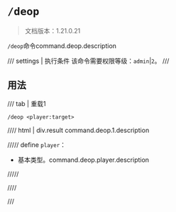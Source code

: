 # `/deop`

> 文档版本：1.21.0.21

`/deop`命令command.deop.description

/// settings | 执行条件
该命令需要权限等级：`admin`|`2`。
///

## 用法

/// tab | 重载1
```mcfunction
/deop <player:target>
```

//// html | div.result
command.deop.1.description

///// define
`player`：<!-- md:samp target -->

- 基本类型。command.deop.player.description


/////

////

///
